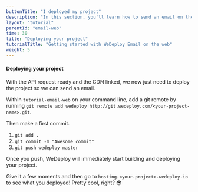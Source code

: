 ```yaml
---
buttonTitle: "I deployed my project"
description: "In this section, you'll learn how to send an email on the web using the WeDeploy API Client."
layout: "tutorial"
parentId: "email-web"
time: 30
title: "Deploying your project"
tutorialTitle: "Getting started with WeDeploy Email on the web"
weight: 5
---
```


#### Deploying your project

With the API request ready and the CDN linked, we now just need to deploy the project so we can send an email.

Within `tutorial-email-web` on your command line, add a git remote by running `git remote add wedeploy http://git.wedeploy.com/<your-project-name>.git`.

Then make a first commit. 
1. `git add .`
2. `git commit -m "Awesome commit"`
3. `git push wedeploy master`

Once you push, WeDeploy will immediately start building and deploying your project.

Give it a few moments and then go to `hosting.<your-project>.wedeploy.io` to see what you deployed! Pretty cool, right? 😎

